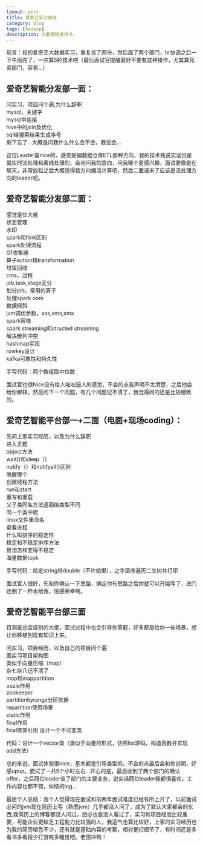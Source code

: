 ```yaml
---
layout: post
title: 爱奇艺实习面经
category: blog
tags: [hadoop]
description: 大数据研发相关。
---
```



前言：投的爱奇艺大数据实习，重复投了两份，然后面了两个部门，hr协调之后一下午面完了，一共算5轮技术吧（最后面试官提醒最好不要有这种操作，尤其算兄弟部门，容易...）

## 爱奇艺智能分发部一面：      

问实习，项目问个遍,为什么辞职         
mysql，关键字     
mysql中连接      
hive中的join及优化           
sql给搜索结果生成序号              
剩下忘了...大概是问我什么什么会不会，我说会...                

这位Leader蛮nice的，感觉是偏数据仓库ETL那种方向，我的技术栈说实话也是偏实时流处理和离线处理的，会询问我的意向，问我哪个更感兴趣，面试更像是在聊天，非常放松之后大概觉得我方向偏流计算吧，然后二面请来了应该是流处理方向的leader吧。               

## 爱奇艺智能分发部二面：               

感觉是位大佬            
状态管理       
水印          
spark和flink区别      
spark处理流程      
G1收集器     
算子action和transformation         
垃圾回收        
cms，过程          
job,task,stage区分       
划分job，常用的算子       
处理spark oom         
数据倾斜          
jvm调优参数，xss,xms,xmx      
spark容错          
spark streaming和structed streaming          
解决散列冲突           
hashmap实现      
rowkey设计       
kafka可靠性和持久性      

手写代码：两个数组取中位数            

面试官也很Nice没有给人咄咄逼人的感觉，不会的点我声明不太清楚，之后他会给你解释，然后问下一个问题，有几个问题记不清了，我觉得问的还是比较细致的。     

## 爱奇艺智能平台部一+二面（电面+现场coding）：           

先问上家实习经历，以及为什么辞职             
进入正题           
object方法          
wait()和sleep（）            
notify（）和notifyall()区别                    
唤醒哪个                               
创建线程方法                  
run和start                
重写和重载               
父子类同名方法返回值类型不同                  
同一个类中呢                        
linux文件重命名                 
查看进程                
什么叫排序的稳定性                      
稳定和不稳定排序方法                
冒泡怎样变得不稳定                
海量数据topk                               
                       
手写代码：给定string转double（不许偷懒），之字层序遍历二叉树并打印                                         

面试官人很好，先和你确认一下思路，确定你有思路之后你就可以开始写了，进门还倒了一杯水给我，倍感荣幸啊。                

## 爱奇艺智能平台部三面                    

目测是总监级别的大佬，面试过程中也会引导你答题，好多都是给你一些场景，想让你移植到现有知识上来。                             

问实习，项目经历，以及自己的项目问个遍                                                              
画实习项目架构图           
类似于向量压缩（map）                
杂七杂八记不清了                
map和mappartition                
oozie作用               
zookeeper                  
partitionbyrange分区依据             
repartition使用场景                  
static作用                         
final作用                       
final修饰引用
设计一个不可变类               

代码：设计一个vector类（类似于向量的形式，仿照list源码，构造函数并实现add方法）                                          

总的来说，面试体验很nice，基本都是引导类型的，不会的点最后会和你说明，好感upup。面试了一共5个小时左右...开心的是，最后收到了两个部门的确认offer，之后两位leader谈了部门的主要业务，说实话两位leader我都很喜欢，工作内容也都不错，纠结的ing...                            

最后个人总结：我个人觉得现在面试和前两年面试难度已经有所上升了，以前面试必问的jvm现在简历上写（熟悉jvm）几乎都没人问了，成为了默认大家都会的东西,我简历上的博客都没人问过，想必也是没人看过了，实习和项目经验比较重要，可能企业更缺乏工程能力比较强的人，我运气也算比较好，上家的实习经历也为我的简历增色不少，还有就是基础内容的考察，相对更扣细节了，有时间还是多看书多看报少打游戏多睡觉吧。老田冲鸭！                   
                    
